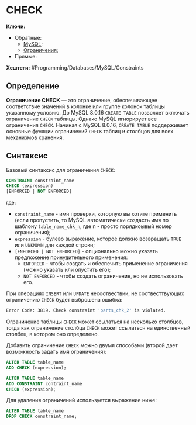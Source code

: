 
# CHECK

**Ключи:**
- Обратные:
	- [MySQL](MySQL);
	- [Ограничения](mysql-constraints);
- Прямые:

**Хештеги:** #Programming/Databases/MySQL/Constraints 

## Определение

**Ограничение CHECK** — это ограничение, обеспечивающее соответствие значений в колонке или группе колонок таблицы указанному условию. До MySQL 8.0.16 `CREATE TABLE` позволяет включать ограничение `CHECK` таблицы. Однако MySQL игнорирует все ограничения `CHECK`.  Начиная с MySQL 8.0.16, `CREATE TABLE` поддерживает основные функции ограничений `CHECK` таблиц и столбцов для всех механизмов хранения.

## Синтаксис

Базовый синтаксис для ограничения `CHECK`:

```sql
CONSTRAINT constraint_name 
CHECK (expression) 
[ENFORCED | NOT ENFORCED]
```

где:
- `constraint_name` - имя проверки, которпую вы хотите применить (если пропустить, то MySQL автоматически создасть имя по шаблону `table_name_chk_n`, где n - просто порядкоывый номер ограничения);
- `expression` - булево выражение, которое должно возвращать `TRUE` или `UNKNOWN` для каждой строки;
- `[ENFORCED | NOT ENFORCED]` - опционально можно указать предложение принудительного применения:
	- `ENFORCED` - чтобы создать и обеспечить применение ограничения (можно указать или опустить его);
	- `NOT ENFORCED` - чтобы создать ограничение, но не использовать его.

При операциях `INSERT` или `UPDATE` несоотвествии, не соотвесттвующих ограничению `CHECK` будет выброшена ошибка:

```bash
Error Code: 3819. Check constraint 'parts_chk_2' is violated.
```

Ограничение таблицы `CHECK` может ссылаться на несколько столбцов, тогда как ограничение столбца `CHECK` может ссылаться на единственный столбец, в котором оно определено.

Добавить ограничение `CHECK` можно двумя способами (второй дает возможность задать имя ограничения):

```sql
ALTER TABLE table_name
ADD CHECK (expression);
```
```sql
ALTER TABLE table_name
ADD CONSTRAINT contraint_name
CHECK (expression);
```

 Для удаления ограничений используется выражение ниже:

```sql
ALTER TABLE table_name
DROP CHECK constraint_name;
```
